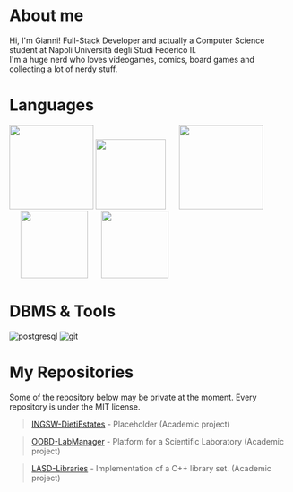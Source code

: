 # About me
Hi, I'm Gianni! Full-Stack Developer and actually a Computer Science student at Napoli Università degli Studi Federico II.\
I'm a huge nerd who loves videogames, comics, board games and collecting a lot of nerdy stuff.

# Languages
<img src= "https://github.com/user-attachments/assets/055b9403-7741-4ac7-9370-54a685a1e835" width="150">
<img src="https://github.com/user-attachments/assets/e6dddbac-b8f9-4d1c-bf5b-74d16e256cc9" width="125">
<img src= "https://github.com/user-attachments/assets/f3904507-78e6-4ccf-91de-94320142db06" width="150" hspace=20>
<img src= "https://github.com/user-attachments/assets/a3914a4c-7fdc-41e7-b760-201782ee0214" width="120" hspace=20>
<img src= "https://github.com/user-attachments/assets/e5163b43-b978-47da-a15e-532a433c7529" width="120">


# DBMS & Tools
![postgresql](https://user-images.githubusercontent.com/43990877/213594344-2d9d8ec9-587f-4afe-86b9-cea1fd0223e8.png)
![git](https://user-images.githubusercontent.com/43990877/215758384-e534f342-bd51-4a92-8bac-9d9b914360f7.png)

# My Repositories
Some of the repository below may be private at the moment. Every repository is under the MIT license.
> [INGSW-DietiEstates](https://github.com/Gazen27/INGSW-DietiEstates) - Placeholder (Academic project)


> [OOBD-LabManager](https://github.com/Gazen27/LabManager) - Platform for a Scientific Laboratory (Academic project)

> [LASD-Libraries](https://github.com/Gazen27/LASD-Libraries) - Implementation of a C++ library set. (Academic project)
